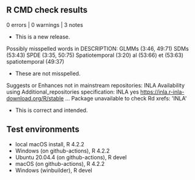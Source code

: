 ## R CMD check results

0 errors | 0 warnings | 3 notes

* This is a new release.

Possibly misspelled words in DESCRIPTION:
  GLMMs (3:46, 49:71)
  SDMs (53:43)
  SPDE (3:35, 50:75)
  Spatiotemporal (3:20)
  al (53:66)
  et (53:63)
  spatiotemporal (49:37)

* These are not misspelled.

Suggests or Enhances not in mainstream repositories:
  INLA
Availability using Additional_repositories specification:
  INLA   yes   https://inla.r-inla-download.org/R/stable
...
Package unavailable to check Rd xrefs: 'INLA'
  
* This is correct and intended.

## Test environments

* local macOS install, R 4.2.2
* Windows (on github-actions), R 4.2.2
* Ubuntu 20.04.4 (on github-actions), R devel
* macOS (on github-actions), R 4.2.2
* Windows (winbuilder), R devel
